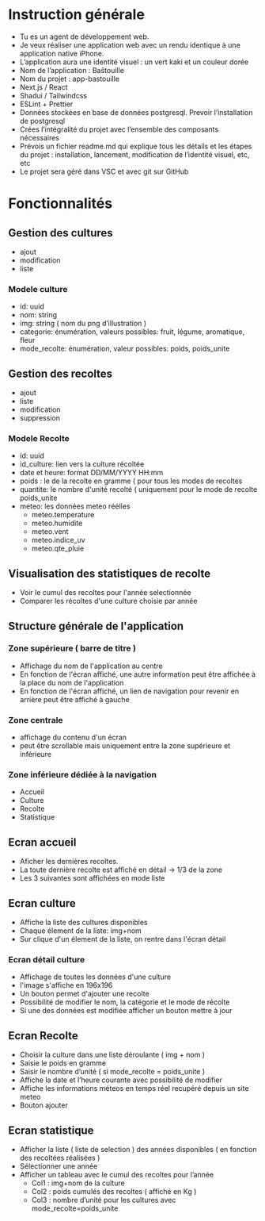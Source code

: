# Instruction générale

- Tu es un agent de développement web.  
- Je veux réaliser une application web avec un rendu identique à une application native iPhone. 
- L’application aura une identité visuel : un vert kaki et un couleur dorée
- Nom de l’application : Baštouille
- Nom du projet : app-bastouille
-	Next.js / React
-	Shadui / Tailwindcss
-	ESLint + Prettier
-	Données stockées en base de données postgresql. Prevoir l’installation de postgresql 
- Crées l’intégralité du projet avec l’ensemble des composants nécessaires
- Prévois un fichier readme.md qui explique tous les détails et les étapes du projet : 
installation, lancement, modification de l’identité visuel, etc, etc 
- Le projet sera géré dans VSC et avec git sur GitHub

# Fonctionnalités

## Gestion des cultures 
- ajout
- modification
- liste

### Modele culture
- id: uuid
- nom: string
- img: string ( nom du png d’illustration )
- categorie: énumération, valeurs possibles: fruit, légume, aromatique, fleur
- mode_recolte: énumération, valeur possibles: poids, poids_unite

## Gestion des recoltes
- ajout
- liste
- modification
- suppression

### Modele Recolte
- id: uuid
- id_culture: lien vers la culture récoltée
- date et heure: format DD/MM/YYYY HH:mm
- poids : le de la recolte en gramme ( pour tous les modes de recoltes
- quantite: le nombre d'unité recolté ( uniquement pour le mode de recolte poids_unite
- meteo: les données meteo réélles
	- meteo.temperature
	- meteo.humidite
	- meteo.vent
	- meteo.indice_uv
	- meteo.qte_pluie

## Visualisation des statistiques de recolte
- Voir le cumul des recoltes pour l'année selectionnée
- Comparer les récoltes d'une culture choisie par année

## Structure générale de l'application
### Zone supérieure ( barre de titre )
- Affichage du nom de l'application au centre
- En fonction de l'écran affiché, une autre information peut être affichée à la place du nom de l'application 
- En fonction de l'écran affiché, un lien de navigation pour revenir en arrière peut être affiché à gauche

### Zone centrale
- affichage du contenu d'un écran
- peut être scrollable mais uniquement entre la zone supérieure et inférieure 

### Zone inférieure dédiée à la navigation
- Accueil
- Culture
- Recolte
- Statistique

## Ecran accueil
- Aficher les dernières recoltes. 
- La toute dernière recolte est affiché en détail -> 1/3 de la zone
- Les 3 suivantes sont affichées en mode liste

## Ecran culture
- Affiche la liste des cultures disponibles
- Chaque élement de la liste: img+nom 
- Sur clique d'un élement de la liste, on rentre dans l'écran détail

### Ecran détail culture
- Affichage de toutes les données d'une culture 
- l'image s'affiche en 196x196
- Un bouton permet d'ajouter une recolte
- Possibilité de modifier le nom, la catégorie et le mode de récolte
- Si une des données est modifiée afficher un bouton mettre à jour

## Ecran Recolte
-	Choisir la culture dans une liste déroulante ( img + nom )
-	Saisie le poids en gramme 
-	Saisir le nombre d’unité ( si mode_recolte = poids_unite )
-	Affiche la date et l’heure courante avec possibilité de modifier
-	Affiche les informations méteos en temps réel recupéré depuis un site meteo
-	Bouton ajouter

## Ecran statistique
-	Afficher la liste ( liste de selection ) des années disponibles ( en fonction des recoltées réalisées )
-	Sélectionner une année
-	Afficher un tableau avec le cumul des recoltes pour l’année 
	- Col1 : img+nom de la culture
	- Col2 : poids cumulés des recoltes ( affiché en Kg )
	- Col3 : nombre d’unité pour les cultures avec mode_recolte=poids_unite


